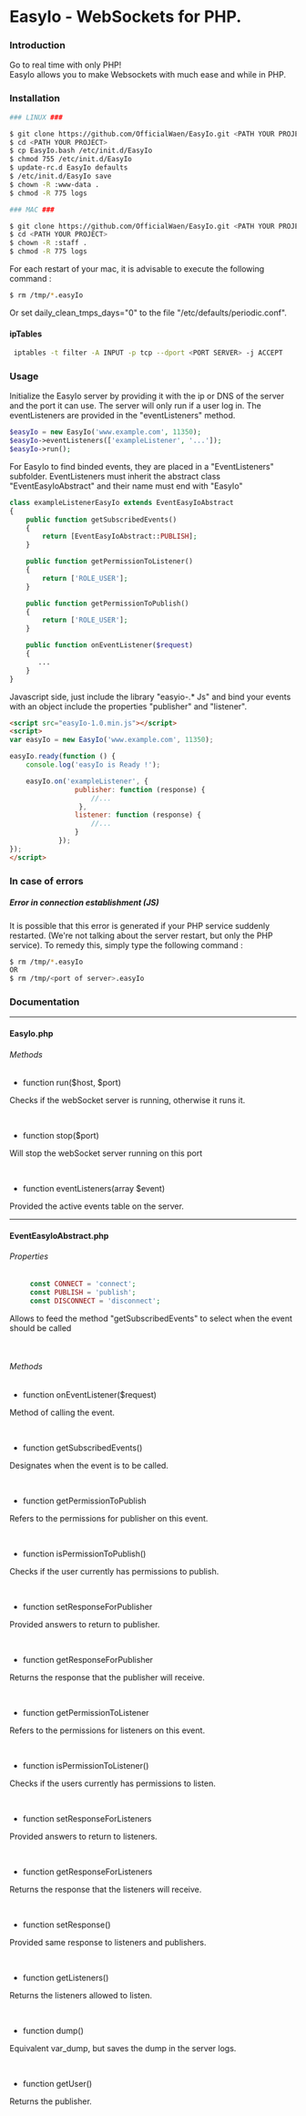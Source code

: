 # EasyIo - WebSockets for PHP.

### Introduction

<p>
Go to real time with only PHP!<br/> 
EasyIo allows you to make Websockets with much ease and while in PHP.
</p>

### Installation

```bash
### LINUX ###

$ git clone https://github.com/OfficialWaen/EasyIo.git <PATH YOUR PROJECT>
$ cd <PATH YOUR PROJECT>
$ cp EasyIo.bash /etc/init.d/EasyIo
$ chmod 755 /etc/init.d/EasyIo
$ update-rc.d EasyIo defaults 
$ /etc/init.d/EasyIo save
$ chown -R :www-data .
$ chmod -R 775 logs
```


```bash
### MAC ###

$ git clone https://github.com/OfficialWaen/EasyIo.git <PATH YOUR PROJECT>
$ cd <PATH YOUR PROJECT>
$ chown -R :staff .
$ chmod -R 775 logs
```

<p>For each restart of your mac, it is advisable to execute the following command : </p>

```bash
$ rm /tmp/*.easyIo
```

<p> Or set daily_clean_tmps_days="0" to the file "/etc/defaults/periodic.conf".</p>

#### ipTables

```bash
 iptables -t filter -A INPUT -p tcp --dport <PORT SERVER> -j ACCEPT
```

### Usage

<p>
Initialize the EasyIo server by providing it with the ip or DNS of the server and the port it can use.
The server will only run if a user log in.
The eventListeners are provided in the "eventListeners" method.
</p>

```php
$easyIo = new EasyIo('www.example.com', 11350);
$easyIo->eventListeners(['exampleListener', '...']);
$easyIo->run();
```

<p>
For EasyIo to find binded events, they are placed in a "EventListeners" subfolder.
EventListeners must inherit the abstract class "EventEasyIoAbstract" and their name must end with "EasyIo"
</p>

```php
class exampleListenerEasyIo extends EventEasyIoAbstract
{
    public function getSubscribedEvents()
    {
        return [EventEasyIoAbstract::PUBLISH];
    }

    public function getPermissionToListener()
    {
        return ['ROLE_USER'];
    }

    public function getPermissionToPublish()
    {
        return ['ROLE_USER'];
    }

    public function onEventListener($request)
    {
       ...
    }
}
```

<p>
Javascript side, just include the library "easyio-.* Js" and bind your events with an object include the properties "publisher" and "listener".
</p>

```html
<script src="easyIo-1.0.min.js"></script>
<script>
var easyIo = new EasyIo('www.example.com', 11350);

easyIo.ready(function () {
    console.log('easyIo is Ready !');

    easyIo.on('exampleListener', {
                publisher: function (response) {
                    //...
                 },
                listener: function (response) {
                    //...
                }
            });
});
</script>
```

### In case of errors

##### Error in connection establishment (JS)

<p>It is possible that this error is generated if your PHP service suddenly restarted. (We're not 
talking about the server restart, but only the PHP service).
To remedy this, simply type the following command :</p>

```bash
$ rm /tmp/*.easyIo
OR
$ rm /tmp/<port of server>.easyIo
```

### Documentation

 *****
#### EasyIo.php

###### Methods

 - function run($host, $port)

<p>Checks if the webSocket server is running, otherwise it runs it.</p>

<br/>

 - function stop($port)
 
<p>Will stop the webSocket server running on this port</p>
 
<br/> 
 
 - function eventListeners(array $event)
 
<p>Provided the active events table on the server.</p>
  
 *****
#### EventEasyIoAbstract.php
 
###### Properties
 
```php
     const CONNECT = 'connect';
     const PUBLISH = 'publish';
     const DISCONNECT = 'disconnect';
```

<p>Allows to feed the method "getSubscribedEvents" to select when the event should be called</p>
   
<br/> 

###### Methods
 
 - function onEventListener($request)
 
<p>Method of calling the event.</p>
  
<br/> 
 
 - function getSubscribedEvents()
 
<p>Designates when the event is to be called.</p>
 
<br/> 
 
- function getPermissionToPublish

<p>Refers to the permissions for publisher on this event.</p>
 
<br/> 
 
- function isPermissionToPublish()

<p>Checks if the user currently has permissions to publish.</p>
 
<br/> 
 
- function setResponseForPublisher

<p>Provided answers to return to publisher.</p>
 
<br/> 
 
- function getResponseForPublisher

<p>Returns the response that the publisher will receive.</p>
 
<br/> 
 
- function getPermissionToListener

<p>Refers to the permissions for listeners on this event.</p>
 
<br/> 
 
- function isPermissionToListener()

<p>Checks if the users currently has permissions to listen.</p>

 <br/> 
  
- function setResponseForListeners

<p>Provided answers to return to listeners.</p>
 
<br/> 
 
- function getResponseForListeners

<p>Returns the response that the listeners will receive.</p>
 
<br/> 
 
- function setResponse()

<p>Provided same response to listeners and publishers.</p>
 
<br/> 
 
- function getListeners()

<p>Returns the listeners allowed to listen.</p>

 <br/> 
  
 - function dump()
 
<p>Equivalent var_dump, but saves the dump in the server logs.</p>

<br/> 
 
- function getUser()

<p>Returns the publisher.</p>
